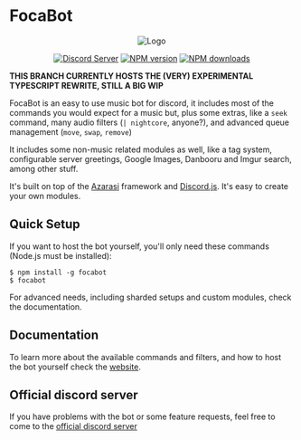 # FocaBot

<div align="center">
<p><img src="https://cdn.discordapp.com/attachments/248274146931245056/257629105862737921/unknown.png" alt="Logo"></p>
<p>
<a href="https://discord.gg/V5drVUS"><img src="https://discordapp.com/api/guilds/248272312665767947/embed.png" alt="Discord Server"></a>
<a href="https://www.npmjs.com/package/focabot"><img src="https://img.shields.io/npm/v/focabot.svg?maxAge=3600" alt="NPM version" /></a>
<a href="https://www.npmjs.com/package/focabot"><img src="https://img.shields.io/npm/dt/focabot.svg?maxAge=3600" alt="NPM downloads" /></a>
</p>
</div>

**THIS BRANCH CURRENTLY HOSTS THE (VERY) EXPERIMENTAL TYPESCRIPT REWRITE, STILL A BIG WIP**

FocaBot is an easy to use music bot for discord, it includes most of the commands
you would expect for a music but, plus some extras, like a `seek` command, many
audio filters (`| nightcore`, anyone?), and advanced queue management (`move`, `swap`, `remove`)

It includes some non-music related modules as well, like a tag system, configurable server greetings,
Google Images, Danbooru and Imgur search, among other stuff.

It's built on top of the [Azarasi](https://github.com/FocaBot/Azarasi) framework
and [Discord.js](https://qeled.github.io/discordie/). It's easy to create your own modules.

## Quick Setup

If you want to host the bot yourself, you'll only need these commands (Node.js must be installed):

```
$ npm install -g focabot
$ focabot
```

For advanced needs, including sharded setups and custom modules, check the documentation.

## Documentation

To learn more about the available commands and filters, and how to host the bot yourself
check the [website](https://www.focabot.xyz/).

## Official discord server

If you have problems with the bot or some feature requests, feel free to come to the [official discord server](https://discord.gg/V5drVUS)
